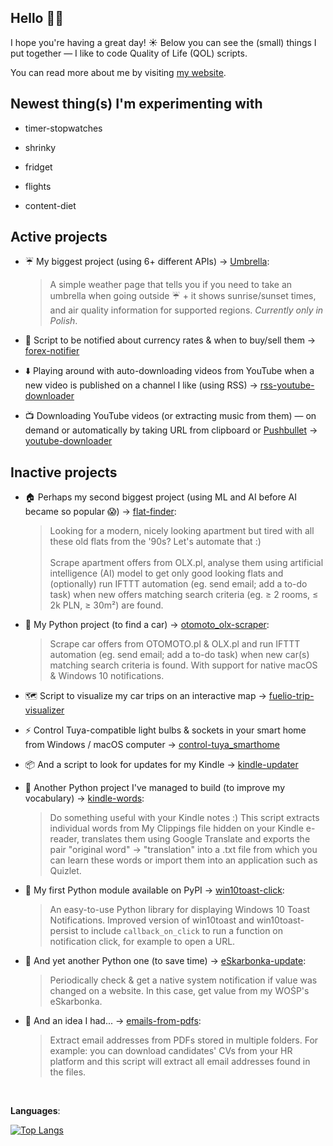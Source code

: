 <!-- ### Hello 👋🏼 -->

## Hello 👋🏼
<!-- <img width="25" align="center" src="https://vardecab.github.io/about-me/icons/nerd-custom.png"> -->

I hope you're having a great day! ☀️ Below you can see the (small) things I put together —  I like to code Quality of Life (QOL) scripts.

You can read more about me by visiting <a href="https://kuba.rdzak.com" target="_blank">my website</a>.

<!-- <br> -->

## Newest thing(s) I'm experimenting with

- timer-stopwatches 

- shrinky

- fridget

- flights

- content-diet

## Active projects

- ☔ My biggest project (using 6+ different APIs) → <a href="https://github.com/vardecab/umbrella" target="_blank">Umbrella</a>:
    >A simple weather page that tells you if you need to take an umbrella when going outside ☔ + it shows sunrise/sunset times, and air quality information for supported regions. _Currently only in Polish_.

- 💸 Script to be notified about currency rates & when to buy/sell them → <a href="https://github.com/vardecab/forex-notifier" target="_blank">forex-notifier</a>

- ⬇️ Playing around with auto-downloading videos from YouTube when a new video is published on a channel I like (using RSS) → <a href="https://github.com/vardecab/rss-youtube-downloader" target="_blank">rss-youtube-downloader</a>

- 📺 Downloading YouTube videos (or extracting music from them) — on demand or automatically by taking URL from clipboard or [Pushbullet](https://www.pushbullet.com) → <a href="https://github.com/vardecab/youtube-downloader" target="_blank">youtube-downloader</a>

<!-- ### Smaller experiments: -->

## Inactive projects

- 🏠 Perhaps my second biggest project (using ML and AI before AI became so popular 😱) → <a href="https://github.com/vardecab/flat-finder" target="_blank">flat-finder</a>:
    >Looking for a modern, nicely looking apartment but tired with all these old flats from the '90s? Let's automate that :) <br><br> Scrape apartment offers from OLX․pl, analyse them using artificial intelligence (AI) model to get only good looking flats and (optionally) run IFTTT automation (eg. send email; add a to-do task) when new offers matching search criteria (eg. ≥ 2 rooms, ≤ 2k PLN, ≥ 30m²) are found.

- 🚗 My Python project (to find a car) → <a href="https://github.com/vardecab/otomoto_olx-scraper" target="_blank">otomoto_olx-scraper</a>:
    >Scrape car offers from OTOMOTO․pl & OLX․pl and run IFTTT automation (eg. send email; add a to-do task) when new car(s) matching search criteria is found. With support for native macOS & Windows 10 notifications. 



- 🗺️ Script to visualize my car trips on an interactive map → <a href="https://github.com/vardecab/fuelio-trip-visualizer" target="_blank">fuelio-trip-visualizer</a>

- ⚡ Control Tuya-compatible light bulbs & sockets in your smart home from Windows / macOS computer → <a href="https://github.com/vardecab/control-tuya_smarthome" target="_blank">control-tuya_smarthome</a>

- 📦 And a script to look for updates for my Kindle → <a href="https://github.com/vardecab/kindle-updater" target="_blank">kindle-updater</a>
    <!-- >Script in Python to check if new software version is available for Kindle Paperwhite 4 (or any other model after you change a couple of variables). -->

- 💬 Another Python project I've managed to build (to improve my vocabulary) → <a href="https://github.com/vardecab/kindle-words" target="_blank">kindle-words</a>:
    >Do something useful with your Kindle notes :) This script extracts individual words from My Clippings file hidden on your Kindle e-reader, translates them using Google Translate and exports the pair "original word" → "translation" into a .txt file from which you can learn these words or import them into an application such as Quizlet.

- 🚚 My first Python module available on PyPI → <a href="https://github.com/vardecab/win10toast-click" target="_blank">win10toast-click</a>:
    >An easy-to-use Python library for displaying Windows 10 Toast Notifications. Improved version of win10toast and win10toast-persist to include `callback_on_click` to run a function on notification click, for example to open a URL.

- 🐍 And yet another Python one (to save time) → <a href="https://github.com/vardecab/eskarbonka-update" target="_blank">eSkarbonka-update</a>:
    >Periodically check & get a native system notification if value was changed on a website. In this case, get value from my WOŚP's eSkarbonka.
    
- 🤖 And an idea I had... →  <a href="https://github.com/vardecab/emails-from-pdfs" target="_blank">emails-from-pdfs</a>:
    >Extract email addresses from PDFs stored in multiple folders. For example: you can download candidates' CVs from your HR platform and this script will extract all email addresses found in the files.

<!-- https://github.com/anuraghazra/github-readme-stats -->

<!-- [![My GitHub Stats](https://github-readme-stats.vercel.app/api?username=vardecab&hide=stars,prs,issues,contribs&show_icons=true&title_color=ffdf3b&bg_color=252525&text_color=f3f3f3&custom_title=My%20GitHub%20Stats)]() -->

<br>

<!-- **Stats**:

[![My GitHub Stats](https://github-readme-stats.vercel.app/api?username=vardecab&show_icons=true&custom_title=My%20GitHub%20Stats)](https://github.com/vardecab) -->

**Languages**:

[![Top Langs](https://github-readme-stats.vercel.app/api/top-langs/?username=vardecab)](https://github.com/vardecab)
